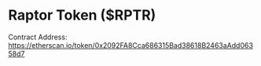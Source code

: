 # Raptor Token ($RPTR)

Contract Address: https://etherscan.io/token/0x2092FA8Cca686315Bad38618B2463aAdd06358d7


